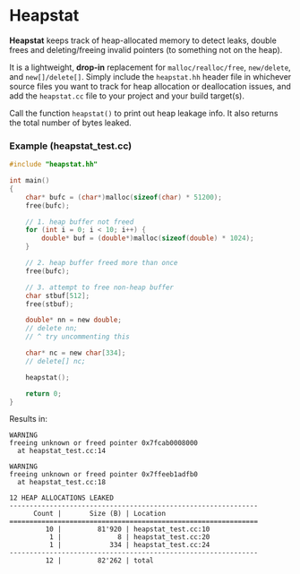 # Heapstat

**Heapstat** keeps track of heap-allocated memory to detect leaks, double frees and deleting/freeing invalid pointers (to something not on the heap).

It is a lightweight, **drop-in** replacement for `malloc/realloc/free`, `new/delete`, and `new[]/delete[]`. Simply include the `heapstat.hh` header file in whichever source files you want to track for heap allocation or deallocation issues, and add the `heapstat.cc` file to your project and your build target(s).

Call the function `heapstat()` to print out heap leakage info. It also returns the total number of bytes leaked.

### Example (heapstat_test.cc)

```c
#include "heapstat.hh"

int main()
{
    char* bufc = (char*)malloc(sizeof(char) * 51200);
    free(bufc);

    // 1. heap buffer not freed
    for (int i = 0; i < 10; i++) {
        double* buf = (double*)malloc(sizeof(double) * 1024);
    }

    // 2. heap buffer freed more than once
    free(bufc);

    // 3. attempt to free non-heap buffer
    char stbuf[512];
    free(stbuf);

    double* nn = new double;
    // delete nn;
    // ^ try uncommenting this

    char* nc = new char[334];
    // delete[] nc;

    heapstat();

    return 0;
}
```

Results in:
```
WARNING
freeing unknown or freed pointer 0x7fcab0008000
  at heapstat_test.cc:14

WARNING
freeing unknown or freed pointer 0x7ffeeb1adfb0
  at heapstat_test.cc:18

12 HEAP ALLOCATIONS LEAKED
--------------------------------------------------------------
      Count |       Size (B) | Location
==============================================================
         10 |         81'920 | heapstat_test.cc:10
          1 |              8 | heapstat_test.cc:20
          1 |            334 | heapstat_test.cc:24
--------------------------------------------------------------
         12 |         82'262 | total
```

